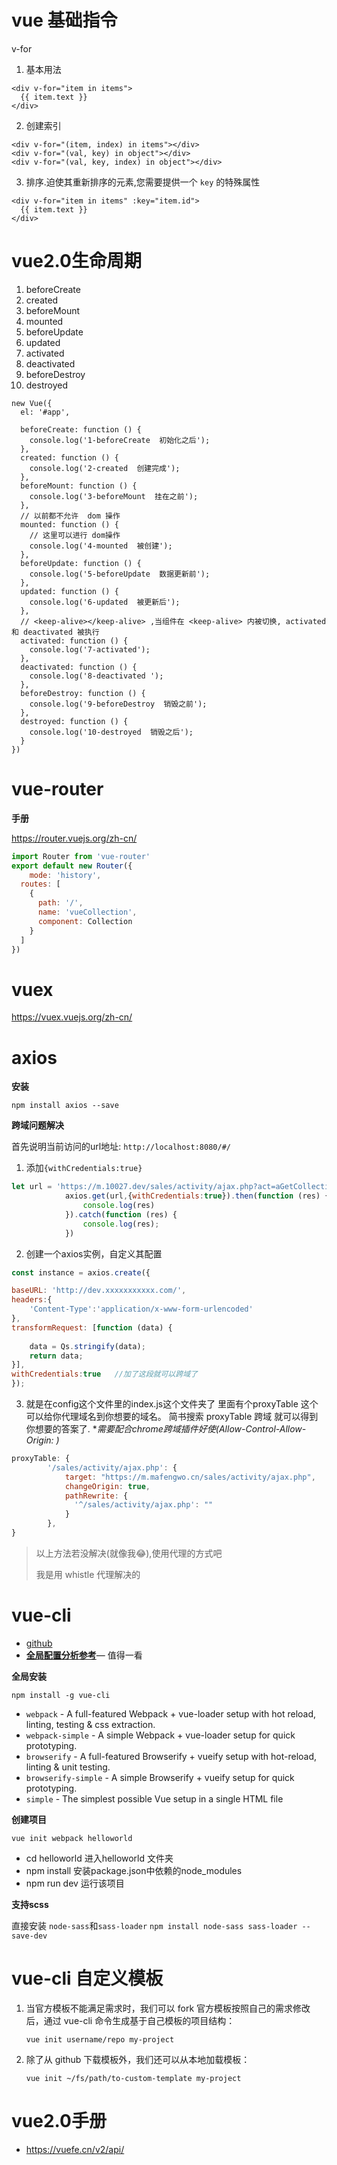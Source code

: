 

# vue 基础指令

v-for

1. 基本用法

```vue
<div v-for="item in items">
  {{ item.text }}
</div>

```

2. 创建索引

```vue
<div v-for="(item, index) in items"></div>
<div v-for="(val, key) in object"></div>
<div v-for="(val, key, index) in object"></div>
```

3. 排序.迫使其重新排序的元素,您需要提供一个 `key` 的特殊属性

```vue
<div v-for="item in items" :key="item.id">
  {{ item.text }}
</div>
```



# vue2.0生命周期

1. beforeCreate
2. created
3. beforeMount
4. mounted
5. beforeUpdate
6. updated
7. activated
8. deactivated
9. beforeDestroy
10. destroyed

```vue 
new Vue({
  el: '#app',
  
  beforeCreate: function () {
    console.log('1-beforeCreate  初始化之后');
  },
  created: function () {
    console.log('2-created  创建完成');
  },
  beforeMount: function () {
    console.log('3-beforeMount  挂在之前');
  },
  // 以前都不允许  dom 操作
  mounted: function () {
    // 这里可以进行 dom操作
    console.log('4-mounted  被创建');
  },
  beforeUpdate: function () {
    console.log('5-beforeUpdate  数据更新前');
  },
  updated: function () {
    console.log('6-updated  被更新后');
  },
  // <keep-alive></keep-alive> ,当组件在 <keep-alive> 内被切换, activated 和 deactivated 被执行
  activated: function () {
    console.log('7-activated');
  },
  deactivated: function () {
    console.log('8-deactivated ');
  },
  beforeDestroy: function () {
    console.log('9-beforeDestroy  销毁之前');
  },
  destroyed: function () {
    console.log('10-destroyed  销毁之后');
  }
})
```



# vue-router

**手册**

https://router.vuejs.org/zh-cn/

```js
import Router from 'vue-router'
export default new Router({
    mode: 'history',
  routes: [
    {
      path: '/',
      name: 'vueCollection',
      component: Collection
    }
  ]
})

```



# vuex

https://vuex.vuejs.org/zh-cn/

# axios

**安装**

`npm install axios --save`

**跨域问题解决**

首先说明当前访问的url地址: `http://localhost:8080/#/`

1. 添加`{withCredentials:true}`

```js
let url = 'https://m.10027.dev/sales/activity/ajax.php?act=aGetCollectionOnlineData';
            axios.get(url,{withCredentials:true}).then(function (res) {
                console.log(res)
            }).catch(function (res) {
                console.log(res);
            })
```

2. 创建一个axios实例，自定义其配置

```js
const instance = axios.create({

baseURL: 'http://dev.xxxxxxxxxxx.com/',
headers:{
    'Content-Type':'application/x-www-form-urlencoded'
},
transformRequest: [function (data) {
    
    data = Qs.stringify(data);
    return data;
}],
withCredentials:true   //加了这段就可以跨域了 
});
```

3. 就是在config这个文件里的index.js这个文件夹了 里面有个proxyTable 这个可以给你代理域名到你想要的域名。 简书搜索 proxyTable 跨域 就可以得到你想要的答案了. **需要配合chrome跨域插件好使(Allow-Control-Allow-Origin: *)**


```js
proxyTable: {
        '/sales/activity/ajax.php': {
            target: "https://m.mafengwo.cn/sales/activity/ajax.php",
            changeOrigin: true,
            pathRewrite: {
              '^/sales/activity/ajax.php': ""
            }
        },
}
```



> 以上方法若没解决(就像我😂),使用代理的方式吧
>
> 我是用 whistle 代理解决的

# vue-cli

- [github](https://github.com/vuejs/vue-cli)
- [**全局配置分析参考**](https://github.com/DDFE/DDFE-blog/issues/10?hmsr=toutiao.io&utm_medium=toutiao.io&utm_source=toutiao.io)— 值得一看





**全局安装**

`npm install -g vue-cli`

- `webpack` - A full-featured Webpack + vue-loader setup with hot reload, linting, testing & css extraction.
- `webpack-simple` - A simple Webpack + vue-loader setup for quick prototyping.
- `browserify` - A full-featured Browserify + vueify setup with hot-reload, linting & unit testing.
- `browserify-simple` - A simple Browserify + vueify setup for quick prototyping.
- `simple` - The simplest possible Vue setup in a single HTML file

**创建项目**

`vue init webpack helloworld`

- cd helloworld 进入helloworld 文件夹
- npm install 安装package.json中依赖的node_modules
- npm run dev 运行该项目

**支持scss**

直接安装 `node-sass`和`sass-loader`
`npm install node-sass sass-loader --save-dev`



# vue-cli 自定义模板

1. 当官方模板不能满足需求时，我们可以 fork 官方模板按照自己的需求修改后，通过 vue-cli 命令生成基于自己模板的项目结构：

   `vue init username/repo my-project`

2. 除了从 github 下载模板外，我们还可以从本地加载模板：

   `vue init ~/fs/path/to-custom-template my-project`



# vue2.0手册

- https://vuefe.cn/v2/api/